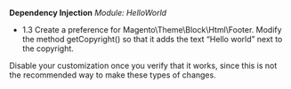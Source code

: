 **Dependency Injection** *Module: HelloWorld*

* 1.3 Create a preference for Magento\Theme\Block\Html\Footer. Modify the method getCopyright() so that it adds the text “Hello world” next to the copyright.

Disable your customization once you verify that it works, since this is not the recommended way to make these types of changes.